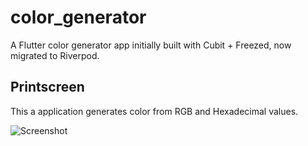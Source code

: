 # color_generator

A Flutter color generator app initially built with Cubit + Freezed, now migrated to Riverpod.

## Printscreen

This a application generates color from RGB and Hexadecimal values.

![Screenshot](screenshots/home.png)

